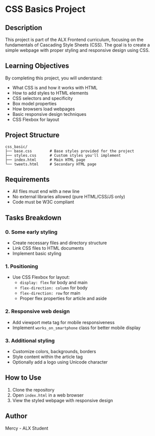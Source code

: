 # CSS Basics Project

## Description
This project is part of the ALX Frontend curriculum, focusing on the fundamentals of Cascading Style Sheets (CSS). The goal is to create a simple webpage with proper styling and responsive design using CSS.

## Learning Objectives
By completing this project, you will understand:
- What CSS is and how it works with HTML
- How to add styles to HTML elements
- CSS selectors and specificity
- Box model properties
- How browsers load webpages
- Basic responsive design techniques
- CSS Flexbox for layout

## Project Structure
```
css_basic/
├── base.css        # Base styles provided for the project
├── styles.css      # Custom styles you'll implement
├── index.html      # Main HTML page
└── tweets.html     # Secondary HTML page
```

## Requirements
- All files must end with a new line
- No external libraries allowed (pure HTML/CSS/JS only)
- Code must be W3C compliant

## Tasks Breakdown

### 0. Some early styling
- Create necessary files and directory structure
- Link CSS files to HTML documents
- Implement basic styling

### 1. Positioning
- Use CSS Flexbox for layout:
  - `display: flex` for body and main
  - `flex-direction: column` for body
  - `flex-direction: row` for main
  - Proper flex properties for article and aside

### 2. Responsive web design
- Add viewport meta tag for mobile responsiveness
- Implement `works_on_smartphone` class for better mobile display

### 3. Additional styling
- Customize colors, backgrounds, borders
- Style content within the article tag
- Optionally add a logo using Unicode character

## How to Use
1. Clone the repository
2. Open `index.html` in a web browser
3. View the styled webpage with responsive design

## Author
Mercy - ALX Student